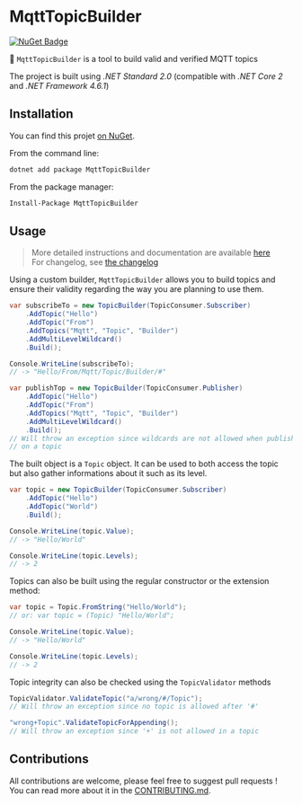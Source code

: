 # MqttTopicBuilder

[![NuGet Badge](https://buildstats.info/nuget/MqttTopicBuilder)](https://www.nuget.org/packages/MqttTopicBuilder/)

📮 `MqttTopicBuilder` is a tool to build valid and verified MQTT topics

The project is built using *.NET Standard 2.0* (compatible with *.NET Core 2* and *.NET Framework 4.6.1*)

## Installation

You can find this projet [on NuGet](https://www.nuget.org/packages/MqttTopicBuilder/).

From the command line:

```bash
dotnet add package MqttTopicBuilder
```

From the package manager:

```bash
Install-Package MqttTopicBuilder
```

## Usage

> More detailed instructions and documentation are available [here](https://pbouillon.gitbook.io/mqtttopicbuilder/)  
> For changelog, see [the changelog](./CHANGELOG.md)

Using a custom builder, `MqttTopicBuilder` allows you to build topics and ensure
their validity regarding the way you are planning to use them.

```csharp
var subscribeTo = new TopicBuilder(TopicConsumer.Subscriber)
    .AddTopic("Hello")
    .AddTopic("From")
    .AddTopics("Mqtt", "Topic", "Builder")
    .AddMultiLevelWildcard()
    .Build();

Console.WriteLine(subscribeTo);
// -> "Hello/From/Mqtt/Topic/Builder/#"

var publishTop = new TopicBuilder(TopicConsumer.Publisher)
    .AddTopic("Hello")
    .AddTopic("From")
    .AddTopics("Mqtt", "Topic", "Builder")
    .AddMultiLevelWildcard()
    .Build();
// Will throw an exception since wildcards are not allowed when publishing
// on a topic

```

The built object is a `Topic` object. It can be used to both access the topic
but also gather informations about it such as its level.

```csharp
var topic = new TopicBuilder(TopicConsumer.Subscriber)
    .AddTopic("Hello")
    .AddTopic("World")
    .Build();

Console.WriteLine(topic.Value);
// -> "Hello/World"

Console.WriteLine(topic.Levels);
// -> 2
```

Topics can also be built using the regular constructor or the extension method:

```csharp
var topic = Topic.FromString("Hello/World");
// or: var topic = (Topic) "Hello/World";

Console.WriteLine(topic.Value);
// -> "Hello/World"

Console.WriteLine(topic.Levels);
// -> 2
```

Topic integrity can also be checked using the `TopicValidator` methods

```csharp
TopicValidator.ValidateTopic("a/wrong/#/Topic");
// Will throw an exception since no topic is allowed after '#'

"wrong+Topic".ValidateTopicForAppending();
// Will throw an exception since '+' is not allowed in a topic
```

## Contributions

All contributions are welcome, please feel free to suggest pull requests !
You can read more about it in the [CONTRIBUTING.md](https://github.com/pBouillon/MqttTopicBuilder/blob/master/CONTRIBUTING.md).
